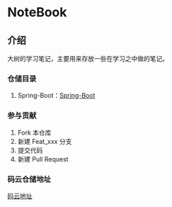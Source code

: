 # NoteBook

## 介绍

大树的学习笔记，主要用来存放一些在学习之中做的笔记。

### 仓储目录

1. Spring-Boot：[Spring-Boot](https://beatree.github.io/NoteBook/Spring-Boot/)




### 参与贡献

1. Fork 本仓库
2. 新建 Feat_xxx 分支
3. 提交代码
4. 新建 Pull Request


### 码云仓储地址

[码云地址](https://gitee.com/BEATREEHERO/NoteBook)

